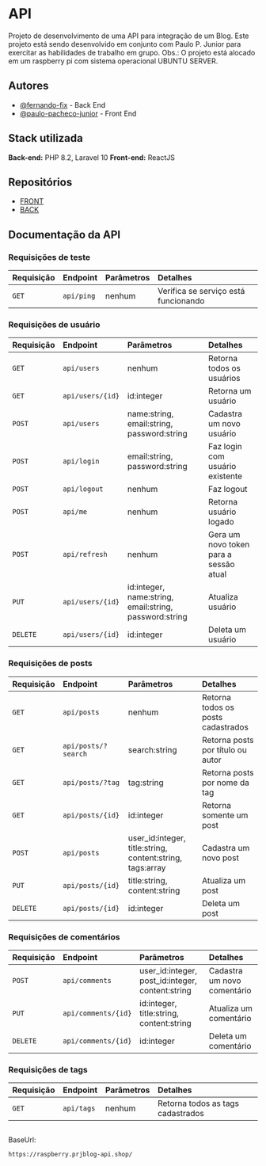 
# API

Projeto de desenvolvimento de uma API para integração de um Blog.
Este projeto está sendo desenvolvido em conjunto com Paulo P. Junior para exercitar as habilidades de trabalho em grupo.
Obs.: O projeto está alocado em um raspberry pi com sistema operacional UBUNTU SERVER.

## Autores

- [@fernando-fix](https://www.github.com/fernando-fix) - Back End
- [@paulo-pacheco-junior](https://github.com/paulo-pacheco-junior) - Front End

## Stack utilizada

**Back-end:** PHP 8.2, Laravel 10
**Front-end:** ReactJS

## Repositórios

- [FRONT](https://github.com/Paulo-Pacheco-Junior/collab-prjblog-reactjs)
- [BACK](https://github.com/fernando-fix/collab-prjBlog)

## Documentação da API

### Requisições de teste

| Requisição | Endpoint            | Parâmetros                                                      | Detalhes                               |
| :--------- | :------------------ | :-------------------------------------------------------------- | :------------------------------------- |
|`GET`       | `api/ping`          | nenhum                                                          | Verifica se serviço está funcionando   |


### Requisições de usuário

| Requisição | Endpoint            | Parâmetros                                                      | Detalhes                               |
| :--------- | :------------------ | :-------------------------------------------------------------- | :------------------------------------- |
|`GET`       | `api/users`         | nenhum                                                          | Retorna todos os usuários              |
|`GET`       | `api/users/{id}`    | id:integer                                                      | Retorna um usuário                     |
|`POST`      | `api/users`         | name:string, email:string, password:string                      | Cadastra um novo usuário               |
|`POST`      | `api/login`         | email:string, password:string                                   | Faz login com usuário existente        |
|`POST`      | `api/logout`        | nenhum                                                          | Faz logout                             |
|`POST`      | `api/me`            | nenhum                                                          | Retorna usuário logado                 |
|`POST`      | `api/refresh`       | nenhum                                                          | Gera um novo token para a sessão atual |
|`PUT`       | `api/users/{id}`    | id:integer, name:string, email:string, password:string          | Atualiza usuário                       |
|`DELETE`    | `api/users/{id}`    | id:integer                                                      | Deleta um usuário                      |

### Requisições de posts

| Requisição | Endpoint            | Parâmetros                                                      | Detalhes                               |
| :--------- | :------------------ | :-------------------------------------------------------------- | :------------------------------------- |
|`GET`       | `api/posts`         | nenhum                                                          | Retorna todos os posts cadastrados     |
|`GET`       | `api/posts/?search` | search:string                                                   | Retorna posts por título ou autor      |
|`GET`       | `api/posts/?tag`    | tag:string                                                      | Retorna posts por nome da tag          |
|`GET`       | `api/posts/{id}`    | id:integer                                                      | Retorna somente um post                |
|`POST`      | `api/posts`         | user_id:integer, title:string, content:string, tags:array       | Cadastra um novo post                  |
|`PUT`       | `api/posts/{id}`    | title:string, content:string                                    | Atualiza um post                       |
|`DELETE`    | `api/posts/{id}`    | id:integer                                                      | Deleta um post                         |

### Requisições de comentários
| Requisição | Endpoint            | Parâmetros                                                      | Detalhes                               |
| :--------- | :------------------ | :-------------------------------------------------------------- | :------------------------------------- |
|`POST`      | `api/comments`      | user_id:integer, post_id:integer, content:string                | Cadastra um novo comentário            |
|`PUT`       | `api/comments/{id}` | id:integer, title:string, content:string                        | Atualiza um comentário                 |
|`DELETE`    | `api/comments/{id}` | id:integer                                                      | Deleta um comentário                   |

### Requisições de tags

| Requisição | Endpoint            | Parâmetros                                                      | Detalhes                               |
| :--------- | :------------------ | :-------------------------------------------------------------- | :------------------------------------- |
|`GET`       | `api/tags`          | nenhum                                                          | Retorna todos as tags cadastrados      |

##

BaseUrl:
```bash
https://raspberry.prjblog-api.shop/
```
